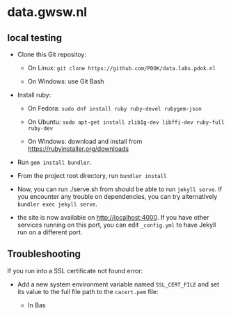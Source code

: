 # data.gwsw.nl

## local testing

- Clone this Git repositoy:

  - On Linux: `git clone https://github.com/PDOK/data.labs.pdok.nl`

  - On Windows: use Git Bash

- Install ruby:

  - On Fedora: `sudo dnf install ruby ruby-devel rubygem-json`

  - On Ubuntu: `sudo apt-get install zlib1g-dev libffi-dev ruby-full ruby-dev`

  - On Windows: download and install from https://rubyinstaller.org/downloads

- Run `gem install bundler`.

- From the project root directory, run `bundler install`

- Now, you can run ./serve.sh from should be able to run `jekyll
  serve`.  If you encounter any trouble on dependencies, you can try
  alternatively `bundler exec jekyll serve`.

- the site is now available on
  [http://localhost:4000](http://localhost:4000).  If you have other
  services running on this port, you can edit `_config.yml` to have
  Jekyll run on a different port.

## Troubleshooting

If you run into a SSL certificate not found error:

- Add a new system environment variable named `SSL_CERT_FILE` and set
  its value to the full file path to the `cacert.pem` file:

  - In Bas
